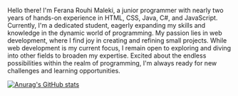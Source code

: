 Hello there! I'm Ferana Rouhi Maleki, a junior programmer with nearly two years 
of hands-on experience in HTML, CSS, Java, C#, and JavaScript. Currently,
I'm a dedicated student, eagerly expanding my skills and knowledge in the dynamic world of programming.
My passion lies in web development, where I find joy in creating and refining small projects.
While web development is my current focus, I remain open to exploring and diving into other 
fields to broaden my expertise. Excited about the endless possibilities within the realm of programming,
I'm always ready for new challenges and learning opportunities.

[![Anurag's GitHub stats](https://github-readme-stats.vercel.app/api?username=Feranarouhi)](https://github.com/anuraghazra/github-readme-stats)
